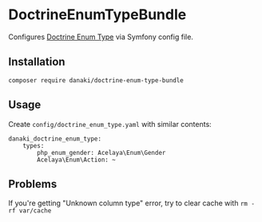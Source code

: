 # DoctrineEnumTypeBundle

Configures [Doctrine Enum Type](https://github.com/acelaya/doctrine-enum-type) via Symfony config file.

## Installation

```
composer require danaki/doctrine-enum-type-bundle
```

## Usage

Create `config/doctrine_enum_type.yaml` with similar contents:
```
danaki_doctrine_enum_type:
    types:
        php_enum_gender: Acelaya\Enum\Gender
        Acelaya\Enum\Action: ~
```

## Problems

If you're getting "Unknown column type" error, try to clear cache with `rm -rf var/cache`
